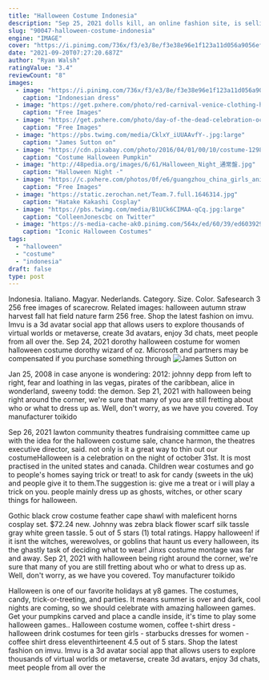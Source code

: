 ```yaml
---
title: "Halloween Costume Indonesia"
description: "Sep 25, 2021 dolls kill, an online fashion site, is selling a halloween costume based on bernie sanders, hilariously named the once again asking costume set. for $85, you can dress up like the"
slug: "90047-halloween-costume-indonesia"
engine: "IMAGE"
cover: "https://i.pinimg.com/736x/f3/e3/8e/f3e38e96e1f123a11d056a9056ef1b4e--traditional-clothes-singing.jpg"
date: "2021-09-20T07:27:20.687Z"
author: "Ryan Walsh"
ratingValue: "3.4"
reviewCount: "8"
images:
  - image: "https://i.pinimg.com/736x/f3/e3/8e/f3e38e96e1f123a11d056a9056ef1b4e--traditional-clothes-singing.jpg"
    caption: "Indonesian dress"
  - image: "https://get.pxhere.com/photo/red-carnival-venice-clothing-headgear-mouth-mask-costume-masquerade-masque-venetian-masks-1278488.jpg"
    caption: "Free Images"
  - image: "https://get.pxhere.com/photo/day-of-the-dead-celebration-october-november-holiday-riverside-colorful-halloween-fall-photography-photo-people-inland-empire-nighttime-nightlife-event-tradition-costume-fun-carnival-performance-night-festival-product-masque-1438145.jpg"
    caption: "Free Images"
  - image: "https://pbs.twimg.com/media/CklxY_iUUAAvfY-.jpg:large"
    caption: "James Sutton on"
  - image: "https://cdn.pixabay.com/photo/2016/04/01/00/10/costume-1298032_640.png"
    caption: "Costume Halloween Pumpkin"
  - image: "http://48pedia.org/images/6/61/Halloween_Night_通常盤.jpg"
    caption: "Halloween Night -"
  - image: "https://c.pxhere.com/photos/0f/e6/guangzhou_china_girls_anime_cute_girl_costume_comic-187503.jpg!d"
    caption: "Free Images"
  - image: "https://static.zerochan.net/Team.7.full.1646314.jpg"
    caption: "Hatake Kakashi Cosplay"
  - image: "https://pbs.twimg.com/media/B1UCk6CIMAA-qCq.jpg:large"
    caption: "ColleenJonescbc on Twitter"
  - image: "https://s-media-cache-ak0.pinimg.com/564x/ed/60/39/ed6039297dabd0e71b163bec084b90d5.jpg"
    caption: "Iconic Halloween Costumes"
tags:
  - "halloween"
  - "costume"
  - "indonesia"
draft: false
type: post
---
```


Indonesia. Italiano. Magyar. Nederlands.  Category. Size. Color. Safesearch  3   256 free images of scarecrow. Related images: halloween autumn straw harvest fall hat field nature farm 256 free. Shop the latest fashion on imvu. Imvu is a 3d avatar social app that allows users to explore thousands of virtual worlds or metaverse, create 3d avatars, enjoy 3d chats, meet people from all over the. Sep 24, 2021 dorothy halloween costume for women halloween costume dorothy wizard of oz. Microsoft and partners may be compensated if you purchase something through
![James Sutton on](https://pbs.twimg.com/media/CklxY_iUUAAvfY-.jpg:large "James Sutton on")

Jan 25, 2008 in case anyone is wondering: 2012: johnny depp from left to right, fear and loathing in las vegas, pirates of the caribbean, alice in wonderland, sweeny todd: the demon. Sep 21, 2021 with halloween being right around the corner, we&#39;re sure that many of you are still fretting about who or what to dress up as. Well, don&#39;t worry, as we have you covered. Toy manufacturer toikido
<!--inArticleAds-->

<!--galleryOne-->

Sep 26, 2021 lawton community theatres fundraising committee came up with the idea for the halloween costume sale, chance harmon, the theatres executive director, said. not only is it a great way to thin out our costumeHalloween is a celebration on the night of october 31st. It is most practised in the united states and canada. Children wear costumes and go to people's homes saying trick or treat! to ask for candy (sweets in the uk) and people give it to them.The suggestion is: give me a treat or i will play a trick on you. people mainly dress up as ghosts, witches, or other scary things for halloween.
<!--inArticleAds-->

<!--galleryTwo-->

Gothic black crow costume feather cape shawl with maleficent horns cosplay set. $72.24 new. Johnny was zebra black flower scarf silk tassle gray white green tassle. 5 out of 5 stars (1) total ratings. Happy halloween! if it isnt the witches, werewolves, or goblins that haunt us every halloween, its the ghastly task of deciding what to wear!  Jinxs costume montage was far and away. Sep 21, 2021 with halloween being right around the corner, we're sure that many of you are still fretting about who or what to dress up as. Well, don't worry, as we have you covered. Toy manufacturer toikido
<!--galleryThree-->

Halloween is one of our favorite holidays at y8 games. The costumes, candy, trick-or-treeting, and parties. It means summer is over and dark, cool nights are coming, so we should celebrate with amazing halloween games. Get your pumpkins carved and place a candle inside, it's time to play some halloween games.. Halloween costume women, coffee t-shirt dress - halloween drink costumes for teen girls - starbucks dresses for women - coffee shirt dress eleventhirteenent 4.5 out of 5 stars. Shop the latest fashion on imvu. Imvu is a 3d avatar social app that allows users to explore thousands of virtual worlds or metaverse, create 3d avatars, enjoy 3d chats, meet people from all over the